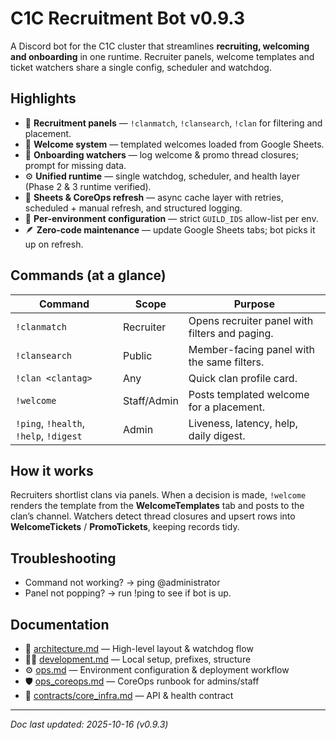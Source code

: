<!-- Keep README user-facing -->
# C1C Recruitment Bot v0.9.3
A Discord bot for the C1C cluster that streamlines **recruiting, welcoming and onboarding** in one runtime.
Recruiter panels, welcome templates and ticket watchers share a single config, scheduler and watchdog.

## Highlights
- 🧭 **Recruitment panels** — `!clanmatch`, `!clansearch`, `!clan` for filtering and placement.
- 💌 **Welcome system** — templated welcomes loaded from Google Sheets.
- 🧾 **Onboarding watchers** — log welcome & promo thread closures; prompt for missing data.
- ⚙️ **Unified runtime** — single watchdog, scheduler, and health layer (Phase 2 & 3 runtime verified).
- 🔄 **Sheets & CoreOps refresh** — async cache layer with retries, scheduled + manual refresh, and structured logging.
- 🔐 **Per-environment configuration** — strict `GUILD_IDS` allow-list per env.
- 🪶 **Zero-code maintenance** — update Google Sheets tabs; bot picks it up on refresh.

## Commands (at a glance)
| Command | Scope | Purpose |
| --- | --- | --- |
| `!clanmatch` | Recruiter | Opens recruiter panel with filters and paging. |
| `!clansearch` | Public | Member-facing panel with the same filters. |
| `!clan <clantag>` | Any | Quick clan profile card. |
| `!welcome` | Staff/Admin | Posts templated welcome for a placement. |
| `!ping`, `!health`, `!help`, `!digest` | Admin | Liveness, latency, help, daily digest. |

## How it works 
Recruiters shortlist clans via panels. When a decision is made, `!welcome` renders the template from the **WelcomeTemplates** tab and posts to the clan’s channel.
Watchers detect thread closures and upsert rows into **WelcomeTickets** / **PromoTickets**, keeping records tidy.

## Troubleshooting
- Command not working? -> ping @administrator
- Panel not popping? -> run !ping to see if bot is up.

## Documentation
- 📐 [architecture.md](docs/architecture.md) — High-level layout & watchdog flow  
- 🧑‍💻 [development.md](docs/development.md) — Local setup, prefixes, structure  
- ⚙️ [ops.md](docs/ops.md) — Environment configuration & deployment workflow  
- 🛡️ [ops_coreops.md](docs/ops_coreops.md) — CoreOps runbook for admins/staff  
- 📜 [contracts/core_infra.md](docs/contracts/core_infra.md) — API & health contract

---

_Doc last updated: 2025-10-16 (v0.9.3)_
